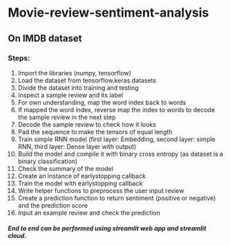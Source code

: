 # Movie-review-sentiment-analysis
## On IMDB dataset

### Steps:
1. Import the libraries (numpy, tensorflow)
2. Load the dataset from tensorflow.keras.datasets
3. Divide the dataset into training and testing
4. Inspect a sample review and its label
5. For own understanding, map the word index back to words
6. If mapped the word index, reverse map the index to words to decode the sample review in the next step
7. Decode the sample review to check how it looks
8. Pad the sequence to make the tensors of equal length
9. Train simple RNN model (first layer: Embedding, second layer: simple RNN, third layer: Dense layer with output)
10. Build the model and compile it with binary cross entropy (as dataset is a binary classification)
11. Check the summary of the model
12. Create an instance of earlystopping callback
13. Train the model with earlystopping callback
14. Write helper functions to preprocess the user input review
15. Create a prediction function to return sentiment (positive or negative) and the prediction score
16. Input an example review and check the prediction

##### End to end can be performed using streamlit web app and streamlit cloud.
